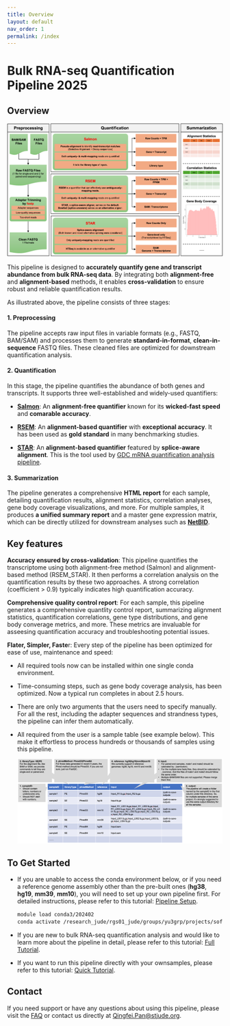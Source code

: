 ```yaml
---
title: Overview
layout: default
nav_order: 1
permalink: /index
---
```


# Bulk RNA-seq Quantification Pipeline 2025

## Overview

![Picture](./docs/figures/overview.png)

This pipeline is designed to **accurately quantify gene and transcript abundance from bulk RNA-seq data**. By integrating both **alignment-free** and **alignment-based** methods, it enables **cross-validation** to ensure robust and reliable quantification results.

As illustrated above, the pipeline consists of three stages:

#### 1. Preprocessing ####

The pipeline accepts raw input files in variable formats (e.g., FASTQ, BAM/SAM) and processes them to generate **standard-in-format**, **clean-in-sequence** FASTQ files. These cleaned files are optimized for downstream quantification analysis.

#### 2. Quantification

In this stage, the pipeline quantifies the abundance of both genes and transcripts. It supports three well-established and widely-used quantifiers:

- [**Salmon**](https://salmon.readthedocs.io/en/latest/salmon.html): An **alignment-free quantifier** known for its **wicked-fast speed** and **comarable accuracy**.

- [**RSEM**](https://github.com/bli25/RSEM_tutorial): An **alignment-based quantifier** with **exceptional accuracy**. It has been used as **gold standard** in many benchmarking studies.

- [**STAR**](https://github.com/alexdobin/STAR/blob/master/doc/STARmanual.pdf): An **alignment-based quantifier** featured by **splice-aware alignment**. This is the tool used by [GDC mRNA quantification analysis pipeline](https://docs.gdc.cancer.gov/Data/Bioinformatics_Pipelines/Expression_mRNA_Pipeline).

#### 3. Summarization

The pipeline generates a comprehensive **HTML report** for each sample, detailing quantification results, alignment statistics, correlation analyses, gene body coverage visualizations, and more. For multiple samples, it produces **a unified summary report** and a master gene expression matrix, which can be directly utilized for downstream analyses such as [**NetBID**](https://github.com/jyyulab/NetBID).



## Key features

**Accuracy ensured by cross-validation**: This pipeline quantifies the transcriptome using both alignment-free method (Salmon) and alignment-based method (RSEM_STAR). It then performs a correlation analysis on the quantification results by these two approaches. A strong correlation (coefficient > 0.9) typically indicates high quantification accuracy.

**Comprehensive quality control report**: For each sample, this pipeline generates a comprehensive quantlity control report, summarizing alignment statistics, quantification correlations, gene type distributions, and gene body converage metrics, and more. These metrics are invaluable for asseesing quantification accuracy and troubleshooting potential issues.

**Flater, Simpler, Faste**r: Every step of the pipeline has been optimized for ease of use, maintenance and speed:

- All required tools now can be installed within one single conda environment.

- Time-consuming steps, such as gene body coverage analysis, has been optimized. Now a typical run completes in about 2.5 hours.

- There are only two arguments that the users need to specify manually. For all the rest, including the adapter sequences and strandness types, the pipeline can infer them automatically.

- All required from the user is a sample table (see example below). This make it effortless to process hundreds or thousands of samples using this pipeline. 

  ![Picture](./docs/figures/sampleTable_template.png)

## To Get Started

- If you are unable to access the conda environment below, or if you need a reference genome assembly other than the pre-built ones (**hg38**, **hg19**, **mm39**, **mm10**), you will need to set up your own pipeline first. For detailed instructions, please refer to this tutorial: [Pipeline Setup](https://jyyulab.github.io/bulkRNAseq_quantification_pipeline/docs/1_pipeline_setup/index).

  ```bash
  module load conda3/202402
  conda activate /research_jude/rgs01_jude/groups/yu3grp/projects/software_JY/yu3grp/conda_env/bulkRNAseq_2025
  ```

- If you are new to bulk RNA-seq quantification analysis and would like to learn more about the pipeline in detail, please refer to this tutorial: [Full Tutorial](https://jyyulab.github.io/bulkRNAseq_quantification_pipeline/docs/3_full_tutorial/index).

- If you want to run this pipeline directly with your ownsamples, please refer to this tutorial: [Quick Tutorial](https://jyyulab.github.io/bulkRNAseq_quantification_pipeline/docs/2_quick_tutorial/quick_tutorial).

 

## Contact

If you need support or have any questions about using this pipeline, please visit the [FAQ](https://jyyulab.github.io/bulkRNAseq_quantification_pipeline/docs/4_FAQ/FAQ) or contact us directly at Qingfei.Pan@stjude.org.